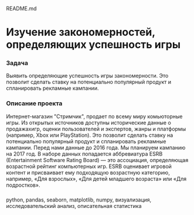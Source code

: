 README.md

# Изучение закономерностей, определяющих успешность игры

### Задача
Выявить определяющие успешность игры закономерности. Это позволит сделать ставку на потенциально популярный продукт и спланировать рекламные кампании.

### Описание проекта
Интернет-магазин "Стримчик", продает по всему миру комьюторные игры. 
Из открытых источников доступны исторические данные о продажахигр, оценки пользователей и экспертов, жанры и платформы (например, Xbox или PlayStation).
Это позволит сделать ставку на потенциально популярный продукт и спланировать рекламные кампании. 
Перед нами данные до 2016 года. Мы планируем кампанию на 2017 год. 
В наборе данных попадается аббревиатура ESRB (Entertainment Software Rating Board) — это ассоциация, определяющая возрастной рейтинг компьютерных игр. 
ESRB оценивает игровой контент и присваивает ему подходящую возрастную категорию, например, «Для взрослых», «Для детей младшего возраста» или «Для подростков».

###
python, pandas, seaborn, matplotlib, numpy, визуализация, исследовательский анализ, описательная статистика

